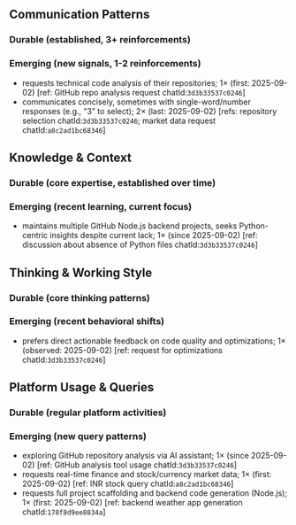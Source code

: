 ## Communication Patterns
### Durable (established, 3+ reinforcements)

### Emerging (new signals, 1-2 reinforcements)
- requests technical code analysis of their repositories; 1× (first: 2025-09-02) [ref: GitHub repo analysis request chatId:`3d3b33537c0246`]
- communicates concisely, sometimes with single-word/number responses (e.g., "3" to select); 2× (last: 2025-09-02) [refs: repository selection chatId:`3d3b33537c0246`; market data request chatId:`a8c2ad1bc68346`]

## Knowledge & Context
### Durable (core expertise, established over time)

### Emerging (recent learning, current focus)
- maintains multiple GitHub Node.js backend projects, seeks Python-centric insights despite current lack; 1× (since 2025-09-02) [ref: discussion about absence of Python files chatId:`3d3b33537c0246`]

## Thinking & Working Style
### Durable (core thinking patterns)

### Emerging (recent behavioral shifts)
- prefers direct actionable feedback on code quality and optimizations; 1× (observed: 2025-09-02) [ref: request for optimizations chatId:`3d3b33537c0246`]

## Platform Usage & Queries
### Durable (regular platform activities)

### Emerging (new query patterns)
- exploring GitHub repository analysis via AI assistant; 1× (since 2025-09-02) [ref: GitHub analysis tool usage chatId:`3d3b33537c0246`]
- requests real-time finance and stock/currency market data; 1× (first: 2025-09-02) [ref: INR stock query chatId:`a8c2ad1bc68346`]
- requests full project scaffolding and backend code generation (Node.js); 1× (first: 2025-09-02) [ref: backend weather app generation chatId:`178f8d9ee8834a`]
